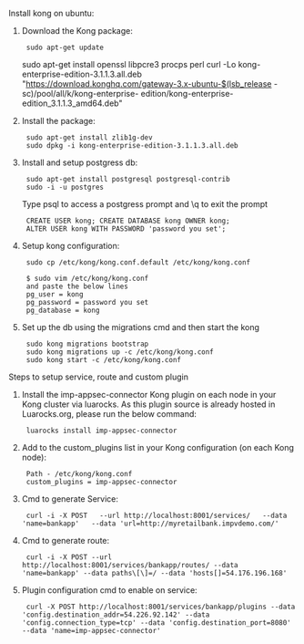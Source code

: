 Install kong on ubuntu:

1. Download the Kong package:
    
    	sudo apt-get update
	sudo apt-get install openssl libpcre3 procps perl
		curl -Lo kong-enterprise-edition-3.1.1.3.all.deb "https://download.konghq.com/gateway-3.x-ubuntu-$(lsb_release -sc)/pool/all/k/kong-enterprise-   edition/kong-enterprise-edition_3.1.1.3_amd64.deb"


2. Install the package:
	
    	sudo apt-get install zlib1g-dev
    	sudo dpkg -i kong-enterprise-edition-3.1.1.3.all.deb
  
  
3. Install and setup postgress db:

    	sudo apt-get install postgresql postgresql-contrib
    	sudo -i -u postgres
    
   	Type psql to access a postgress prompt and \q  to exit the prompt
    
    	CREATE USER kong; CREATE DATABASE kong OWNER kong;
    	ALTER USER kong WITH PASSWORD 'password you set';


4. Setup kong configuration:

    	sudo cp /etc/kong/kong.conf.default /etc/kong/kong.conf

    	$ sudo vim /etc/kong/kong.conf
    	and paste the below lines
    	pg_user = kong
    	pg_password = password you set
    	pg_database = kong


5. Set up the db using the migrations cmd and then start the kong

  		sudo kong migrations bootstrap
		sudo kong migrations up -c /etc/kong/kong.conf
		sudo kong start -c /etc/kong/kong.conf


Steps to setup service, route and custom plugin 


1. Install the imp-appsec-connector Kong plugin on each node in your Kong cluster via luarocks. As this plugin source is already hosted in Luarocks.org, please run the below command:

		luarocks install imp-appsec-connector


2. Add to the custom_plugins list in your Kong configuration (on each Kong node):
	
		Path - /etc/kong/kong.conf
		custom_plugins = imp-appsec-connector

3. Cmd to generate Service:

		curl -i -X POST   --url http://localhost:8001/services/   --data 'name=bankapp'   --data 'url=http://myretailbank.impvdemo.com/'

4. Cmd to generate route:

		curl -i -X POST --url http://localhost:8001/services/bankapp/routes/ --data 'name=bankapp' --data paths\[\]=/ --data 'hosts[]=54.176.196.168'

5. Plugin configuration cmd to enable on service:

		curl -X POST http://localhost:8001/services/bankapp/plugins --data 'config.destination_addr=54.226.92.142' --data 'config.connection_type=tcp' --data 'config.destination_port=8080' --data 'name=imp-appsec-connector'

